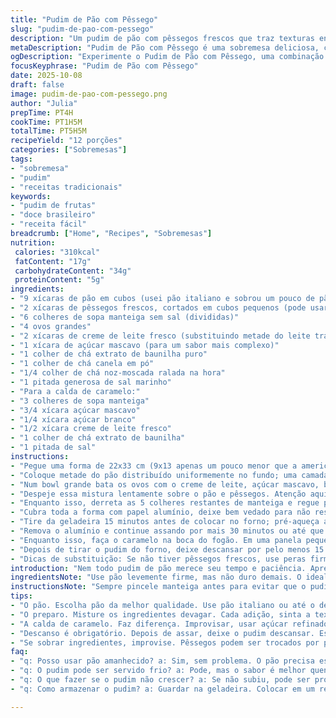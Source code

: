 ```yaml
---
title: "Pudim de Pão com Pêssego"
slug: "pudim-de-pao-com-pessego"
description: "Um pudim de pão com pêssegos frescos que traz texturas entre o cremoso do creme de ovos e o toque frutado levemente doce. Substitui metade do leite pela nata para dar corpo, além de trocar o açúcar granulado por açúcar mascavo que adiciona uma profundidade caramelizada e rica. O toque da noz-moscada e canela traz aquele aroma acolhedor, enquanto a finalização com calda de caramelo caseira transforma o prato em uma memória marcante de sobremesa caseira. Ideal para quem curte receitas tradicionais com uma pitada de modernidade e sabor. Dá para fazer na noite anterior e assar no dia seguinte, facilitando a rotina."
metaDescription: "Pudim de Pão com Pêssego é uma sobremesa deliciosa, cremosa e frutada que surpreende a todos com seu sabor rico"
ogDescription: "Experimente o Pudim de Pão com Pêssego, uma combinação perfeita de textura e sabor que vai te deixar nostálgico"
focusKeyphrase: "Pudim de Pão com Pêssego"
date: 2025-10-08
draft: false
image: pudim-de-pao-com-pessego.png
author: "Julia"
prepTime: PT4H
cookTime: PT1H5M
totalTime: PT5H5M
recipeYield: "12 porções"
categories: ["Sobremesas"]
tags:
- "sobremesa"
- "pudim"
- "receitas tradicionais"
keywords:
- "pudim de frutas"
- "doce brasileiro"
- "receita fácil"
breadcrumb: ["Home", "Recipes", "Sobremesas"]
nutrition: 
 calories: "310kcal"
 fatContent: "17g"
 carbohydrateContent: "34g"
 proteinContent: "5g"
ingredients:
- "9 xícaras de pão em cubos (usei pão italiano e sobrou um pouco de pão de forma integral para misturar)"
- "2 xícaras de pêssegos frescos, cortados em cubos pequenos (pode usar congelado, descongele antes e seque levemente)"
- "6 colheres de sopa manteiga sem sal (divididas)"
- "4 ovos grandes"
- "2 xícaras de creme de leite fresco (substituindo metade do leite tradicional)"
- "1 xícara de açúcar mascavo (para um sabor mais complexo)"
- "1 colher de chá extrato de baunilha puro"
- "1 colher de chá canela em pó"
- "1/4 colher de chá noz-moscada ralada na hora"
- "1 pitada generosa de sal marinho"
- "Para a calda de caramelo:"
- "3 colheres de sopa manteiga"
- "3/4 xícara açúcar mascavo"
- "1/4 xícara açúcar branco"
- "1/2 xícara creme de leite fresco"
- "1 colher de chá extrato de baunilha"
- "1 pitada de sal"
instructions:
- "Pegue uma forma de 22x33 cm (9x13 apenas um pouco menor que a americana padrão). Pincele toda com 1 colher de sopa de manteiga, caprichando nos cantos. Isso ajuda o pudim a não grudar e cria uma base amanteigada que vai dourar e dar textura."
- "Coloque metade do pão distribuído uniformemente no fundo; uma camada generosa de pêssegos cortados por cima. Refaça a sequência com o que sobra. Se o pão estiver muito seco, não tem problema, vai absorver o creme depois. Misturar tipos de pão traz textura interessante, já tentei só pão branco simples e ficou sem graça."
- "Num bowl grande bata os ovos com o creme de leite, açúcar mascavo, baunilha, canela, noz-moscada e uma pitada de sal. O creme de leite traz uma cremosidade que prolonga a maciez do pudim. Misture bem para incorporar, mas não é preciso bater vigorosamente, só até ficar homogêneo."
- "Despeje essa mistura lentamente sobre o pão e pêssegos. Atenção aqui: vá derramando devagar para que o pão possa absorver aos poucos e não boiar. A sensação é que o líquido vai entrando, esfregue delicadamente os pedaços de pão pra garantir que todos fiquem embebidos. Se quiser, deixa 5 minutos antes de continuar pra garantir a absorção."
- "Enquanto isso, derreta as 5 colheres restantes de manteiga e regue por cima do pudim uniformemente. Isso cria um olhar dourado e brilho top após o cozimento."
- "Cubra toda a forma com papel alumínio, deixe bem vedado para não ressecar e leve à geladeira por pelo menos 3h30min ou de um dia para o outro. Já tentei assar direto e o sabor fica raso, o descanso cria essa mistura de sabores e textura que não tem erro."
- "Tire da geladeira 15 minutos antes de colocar no forno; pré-aqueça a 180°C (350°F). Asse inicialmente coberto durante 30 minutos. A cobertura impede que se forme crosta excessiva e permite que o interior cozinhe uniformemente."
- "Remova o alumínio e continue assando por mais 30 minutos ou até que ao espetar uma faca no centro ela saia limpa. O cheiro de canela e caramelo vai invadir a cozinha e você vai ver a superfície douradinha e firme, sinal de que está pronto."
- "Enquanto isso, faça o caramelo na boca do fogão. Em uma panela pequena, derreta a manteiga em fogo médio, adicione os dois tipos de açúcar e mexa continuamente pra não queimar. O ponto certo é quando começa a borbulhar e uma espuma marrom densa aparece. Só então retire do fogo e com cuidado acrescente o creme de leite, baunilha e sal. Mexa com um batedor rapidamente até incorporar tudo numa calda brilhante e sedosa. Cuidado porque a mistura vai soltar vapor quente pesado."
- "Depois de tirar o pudim do forno, deixe descansar por pelo menos 15 minutos para que a calda penetre no pão e não fique só em cima. Depois, despeje a calda em cima, reserve um pouco para servir individualmente. Assim o contraste quente/frio e cremoso/crocante fica intenso."
- "Dicas de substituição: Se não tiver pêssegos frescos, use peras firmes ou maçãs, cortadas em cubos e cozidas levemente no vapor para amaciar. No lugar do creme de leite, creme vegetal pode funcionar, embora perca a riqueza. Para adoçar, mel substitui o açúcar mascavo, mas cuidado com a umidade."
introduction: "Nem todo pudim de pão merece seu tempo e paciência. Aprendi que a base está na qualidade dos ingredientes e na paciência do descanso. O creme de leite no lugar do leite comum cria uma textura aveludada que segura o pão sem deixar seco. Pêssegos são opções brilhantes para uma sobremesa leve e perfumada, mas a escolha do açúcar faz toda a diferença – o mascavo traz uma nota caramelada sutil que harmoniza perfeitamente com as especiarias. Fazer a calda de caramelo fresca, ao invés de comprar pronta, eleva tudo e deixa a cozinha com aquele aroma irresistível. Preparar com antecedência garante pedaços uniformes e um resultado que vale cada minuto esperando chegar à mesa."
ingredientsNote: "Use pão levemente firme, mas não duro demais. O ideal é pedaços de pão que não desmancham ao toque, porque a estrutura é importante para o resultado final. Para quem tem intolerância à lactose, o creme pode ser substituído por leite de coco firme, ajustando o sabor. O açúcar mascavo pode ser trocado por melado, que dá um amargor interessante. Sempre rale a noz-moscada na hora para não perder o aroma. Pêssegos frescos são melhores, mas congelados também funcionam – cozinhe um pouco os congelados para soltar o líquido e depois seque. Manteiga, nada de margarina, senão perde o toque final crocante e amanteigado."
instructionsNote: "Sempre pincele manteiga antes para evitar que o pudim grude, isso economiza limpeza depois e melhora a textura das bordas. A adição da manteiga derretida antes do forno ajuda a formar uma camada dourada e crocante no topo. Manter a forma coberta na primeira parte do cozimento permite que o interior cozinhe no vapor, dando textura cremosa sem ressecar. A calda por cima deve ser por último para que o açúcar penetre no pudim e crie um equilíbrio entre doce e cremoso. Para perceber o ponto do caramelo, a espuma densa e o som borbulhante são chave, nunca confie apenas no tempo. O pudim descansa para firmar e distribuir os sabores – corte cedo e pode ficar líquido demais."
tips:
- "O pão. Escolha pão da melhor qualidade. Use pão italiano ou até o de forma. O ideal é que esteja firme, mas não seco. Funciona muito bem. Uma mistura de pães traz sabores interessantes. Já fiz com pão velho e não ficou bom."
- "O preparo. Misture os ingredientes devagar. Cada adição, sinta a textura. O creme de leite transforma tudo. Não bata muito. Apenas incorpore. Se parecer aguado, provavelmente o pão não absorveu bem. Ajuste; com paciência, tudo se resolve."
- "A calda de caramelo. Faz diferença. Improvisar, usar açúcar refinado no lugar, pode! Mas não será a mesma coisa. O ponto é crucial. Assim que a mistura borbulhar e ficar densa, retire do fogo. O cheiro é incrível. E não se queime com o vapor. Cuidado."
- "Descanso é obrigatório. Depois de assar, deixe o pudim descansar. Essa etapa é essencial! Ajuda a integrar sabores. Não tenha pressa. Cortar antes desencadeia um problema. O pudim fica líquido. Espere pelo menos 15 minutos."
- "Se sobrar ingredientes, improvise. Pêssegos podem ser trocados por peras ou maçãs. Se você tem acesso a frutas congeladas, basta descongelar e secar. Quanto ao creme de leite, o de coco também pode ser usado, mas atenção ao sabor. Tente sempre!"
faq:
- "q: Posso usar pão amanhecido? a: Sim, sem problema. O pão precisa estar firme. Se muito seco, o pudim poderá ficar duro. Misturar pães diferentes é uma boa ideia. Traga textura e sabor."
- "q: O pudim pode ser servido frio? a: Pode, mas o sabor é melhor quente. Um contraste interessante. O caramelo ainda quente se mistura bem. O pudim fica mais bonito quente, a apresentação muda muito."
- "q: O que fazer se o pudim não crescer? a: Se não subiu, pode ser problema na temperatura. Ou os ovos não estavam frescos. No futuro, sempre teste a frescura. E preste atenção às dicas de modo de preparo."
- "q: Como armazenar o pudim? a: Guardar na geladeira. Colocar em um recipiente hermético. Caprichar no fechamento. Ele dura até três dias. Mas sempre consuma antes. Pedacinhos de alegria devem ser saboreados!"

---
```

